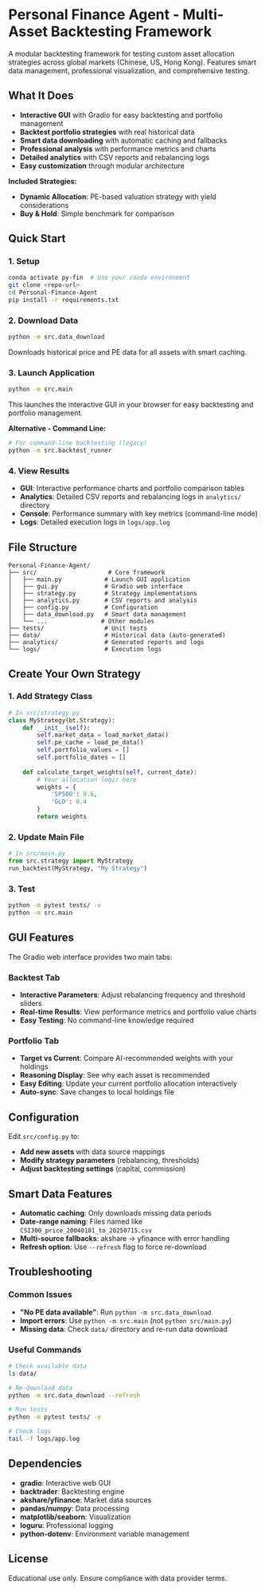# Personal Finance Agent - Multi-Asset Backtesting Framework

A modular backtesting framework for testing custom asset allocation strategies across global markets (Chinese, US, Hong Kong). Features smart data management, professional visualization, and comprehensive testing.

## What It Does

- **Interactive GUI** with Gradio for easy backtesting and portfolio management
- **Backtest portfolio strategies** with real historical data
- **Smart data downloading** with automatic caching and fallbacks
- **Professional analysis** with performance metrics and charts
- **Detailed analytics** with CSV reports and rebalancing logs
- **Easy customization** through modular architecture

**Included Strategies:**
- **Dynamic Allocation**: PE-based valuation strategy with yield considerations
- **Buy & Hold**: Simple benchmark for comparison

## Quick Start

### 1. Setup
```bash
conda activate py-fin  # Use your conda environment
git clone <repo-url>
cd Personal-Finance-Agent
pip install -r requirements.txt
```

### 2. Download Data
```bash
python -m src.data_download
```
Downloads historical price and PE data for all assets with smart caching.

### 3. Launch Application
```bash
python -m src.main
```
This launches the interactive GUI in your browser for easy backtesting and portfolio management.

**Alternative - Command Line:**
```bash
# For command-line backtesting (legacy)
python -m src.backtest_runner
```

### 4. View Results
- **GUI**: Interactive performance charts and portfolio comparison tables
- **Analytics**: Detailed CSV reports and rebalancing logs in `analytics/` directory
- **Console**: Performance summary with key metrics (command-line mode)
- **Logs**: Detailed execution logs in `logs/app.log`

## File Structure

```
Personal-Finance-Agent/
├── src/                    # Core framework
│   ├── main.py            # Launch GUI application
│   ├── gui.py             # Gradio web interface
│   ├── strategy.py        # Strategy implementations
│   ├── analytics.py       # CSV reports and analysis
│   ├── config.py          # Configuration
│   ├── data_download.py   # Smart data management
│   └── ...               # Other modules
├── tests/                 # Unit tests
├── data/                  # Historical data (auto-generated)
├── analytics/             # Generated reports and logs
└── logs/                  # Execution logs
```

## Create Your Own Strategy

### 1. Add Strategy Class
```python
# In src/strategy.py
class MyStrategy(bt.Strategy):
    def __init__(self):
        self.market_data = load_market_data()
        self.pe_cache = load_pe_data()
        self.portfolio_values = []
        self.portfolio_dates = []
    
    def calculate_target_weights(self, current_date):
        # Your allocation logic here
        weights = {
            'SP500': 0.6,
            'GLD': 0.4
        }
        return weights
```

### 2. Update Main File
```python
# In src/main.py
from src.strategy import MyStrategy
run_backtest(MyStrategy, "My Strategy")
```

### 3. Test
```bash
python -m pytest tests/ -v
python -m src.main
```

## GUI Features

The Gradio web interface provides two main tabs:

### **Backtest Tab**
- **Interactive Parameters**: Adjust rebalancing frequency and threshold sliders
- **Real-time Results**: View performance metrics and portfolio value charts
- **Easy Testing**: No command-line knowledge required

### **Portfolio Tab**
- **Target vs Current**: Compare AI-recommended weights with your holdings
- **Reasoning Display**: See why each asset is recommended
- **Easy Editing**: Update your current portfolio allocation interactively
- **Auto-sync**: Save changes to local holdings file

## Configuration

Edit `src/config.py` to:
- **Add new assets** with data source mappings
- **Modify strategy parameters** (rebalancing, thresholds)
- **Adjust backtesting settings** (capital, commission)

## Smart Data Features

- **Automatic caching**: Only downloads missing data periods
- **Date-range naming**: Files named like `CSI300_price_20040101_to_20250715.csv`
- **Multi-source fallbacks**: akshare → yfinance with error handling
- **Refresh option**: Use `--refresh` flag to force re-download

## Troubleshooting

### Common Issues
- **"No PE data available"**: Run `python -m src.data_download`
- **Import errors**: Use `python -m src.main` (not `python src/main.py`)
- **Missing data**: Check `data/` directory and re-run data download

### Useful Commands
```bash
# Check available data
ls data/

# Re-download data
python -m src.data_download --refresh

# Run tests
python -m pytest tests/ -v

# Check logs
tail -f logs/app.log
```

## Dependencies

- **gradio**: Interactive web GUI
- **backtrader**: Backtesting engine
- **akshare/yfinance**: Market data sources
- **pandas/numpy**: Data processing
- **matplotlib/seaborn**: Visualization
- **loguru**: Professional logging
- **python-dotenv**: Environment variable management

## License

Educational use only. Ensure compliance with data provider terms.

